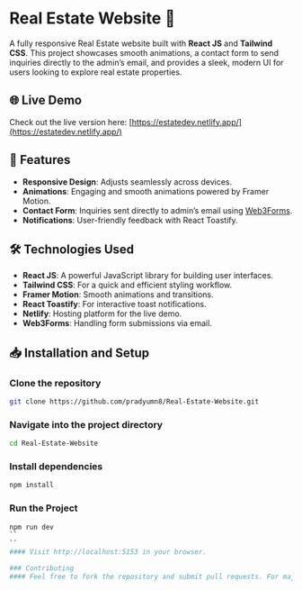 # Real Estate Website 🏡

A fully responsive Real Estate website built with **React JS** and **Tailwind CSS**. This project showcases smooth animations, a contact form to send inquiries directly to the admin’s email, and provides a sleek, modern UI for users looking to explore real estate properties.

## 🌐 Live Demo
Check out the live version here: [https://estatedev.netlify.app/](https://estatedev.netlify.app/)

## 🚀 Features
- **Responsive Design**: Adjusts seamlessly across devices.
- **Animations**: Engaging and smooth animations powered by Framer Motion.
- **Contact Form**: Inquiries sent directly to admin’s email using [Web3Forms](https://docs.web3forms.com/).
- **Notifications**: User-friendly feedback with React Toastify.

## 🛠️ Technologies Used
- **React JS**: A powerful JavaScript library for building user interfaces.
- **Tailwind CSS**: For a quick and efficient styling workflow.
- **Framer Motion**: Smooth animations and transitions.
- **React Toastify**: For interactive toast notifications.
- **Netlify**: Hosting platform for the live demo.
- **Web3Forms**: Handling form submissions via email.

## 📥 Installation and Setup
### Clone the repository
```bash
git clone https://github.com/pradyumn8/Real-Estate-Website.git
```
### Navigate into the project directory
   ```bash
  cd Real-Estate-Website
   ```

### Install dependencies
   ```bash
  npm install
   ```
### Run the Project
   ```bash
  npm run dev
   ``
``
#### Visit http://localhost:5153 in your browser.

### Contributing
#### Feel free to fork the repository and submit pull requests. For major changes, please open an issue first to discuss what you would like to change.

